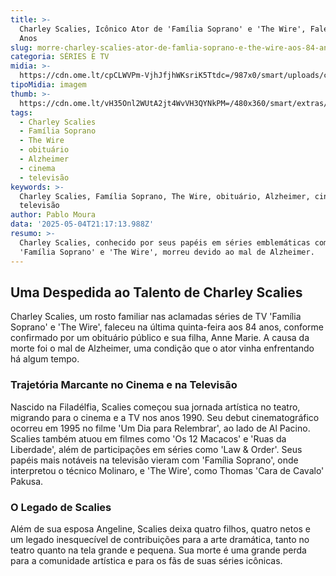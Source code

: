 ```yaml
---
title: >-
  Charley Scalies, Icônico Ator de 'Família Soprano' e 'The Wire', Falece aos 84
  Anos
slug: morre-charley-scalies-ator-de-famlia-soprano-e-the-wire-aos-84-anos
categoria: SÉRIES E TV
midia: >-
  https://cdn.ome.lt/cpCLWVPm-VjhJfjhWKsriK5Ttdc=/987x0/smart/uploads/conteudo/fotos/charleyscaley.jpg
tipoMidia: imagem
thumb: >-
  https://cdn.ome.lt/vH35Onl2WUtA2jt4WvVH3QYNkPM=/480x360/smart/extras/conteudos/charleyscaley.jpg
tags:
  - Charley Scalies
  - Família Soprano
  - The Wire
  - obituário
  - Alzheimer
  - cinema
  - televisão
keywords: >-
  Charley Scalies, Família Soprano, The Wire, obituário, Alzheimer, cinema,
  televisão
author: Pablo Moura
data: '2025-05-04T21:17:13.988Z'
resumo: >-
  Charley Scalies, conhecido por seus papéis em séries emblemáticas como
  'Família Soprano' e 'The Wire', morreu devido ao mal de Alzheimer.
---
```




## Uma Despedida ao Talento de Charley Scalies

Charley Scalies, um rosto familiar nas aclamadas séries de TV 'Família Soprano' e 'The Wire', faleceu na última quinta-feira aos 84 anos, conforme confirmado por um obituário público e sua filha, Anne Marie. A causa da morte foi o mal de Alzheimer, uma condição que o ator vinha enfrentando há algum tempo.

### Trajetória Marcante no Cinema e na Televisão

Nascido na Filadélfia, Scalies começou sua jornada artística no teatro, migrando para o cinema e a TV nos anos 1990. Seu debut cinematográfico ocorreu em 1995 no filme 'Um Dia para Relembrar', ao lado de Al Pacino. Scalies também atuou em filmes como 'Os 12 Macacos' e 'Ruas da Liberdade', além de participações em séries como 'Law & Order'. Seus papéis mais notáveis na televisão vieram com 'Família Soprano', onde interpretou o técnico Molinaro, e 'The Wire', como Thomas 'Cara de Cavalo' Pakusa.

### O Legado de Scalies

Além de sua esposa Angeline, Scalies deixa quatro filhos, quatro netos e um legado inesquecível de contribuições para a arte dramática, tanto no teatro quanto na tela grande e pequena. Sua morte é uma grande perda para a comunidade artística e para os fãs de suas séries icônicas.

